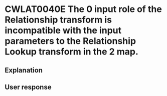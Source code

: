 # CWLAT0040E The 0 input role of the Relationship transform is incompatible with the input parameters to the Relationship Lookup transform in the 2 map.

## Explanation

## User response